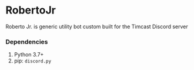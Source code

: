# RobertoJr
Roberto Jr. is generic utility bot custom built for the Timcast Discord server

### Dependencies
1. Python 3.7+
2. pip: `discord.py`
